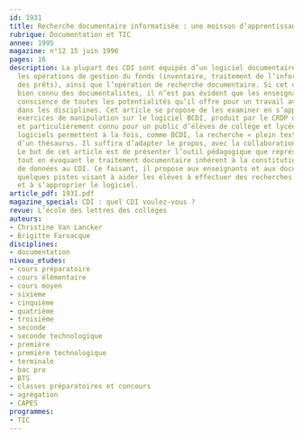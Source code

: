 ```yaml
---
id: 1931
title: Recherche documentaire informatisée : une moisson d’apprentissages…
rubrique: Documentation et TIC
annee: 1995
magazine: n°12 15 juin 1996
pages: 16
description: La plupart des CDI sont équipés d’un logiciel documentaire qui automatise
  les opérations de gestion du fonds (inventaire, traitement de l’information, enregistrement
  des prêts), ainsi que l’opération de recherche documentaire. Si cet outil est maintenant
  bien connu des documentalistes, il n’est pas évident que les enseignants aient pris
  conscience de toutes les potentialités qu’il offre pour un travail avec les élèves
  dans les disciplines. Cet article se propose de les examiner en s’appuyant sur des
  exercices de manipulation sur le logiciel BCDI, produit par le CRDP de Poitiers
  et particulièrement connu pour un public d’élèves de collège et lycée. D’autres
  logiciels permettent à la fois, comme BCDI, la recherche « plein texte » et à partir
  d’un thésaurus. Il suffira d’adapter le propos, avec la collaboration du documentaliste.
  Le but de cet article est de présenter l’outil pédagogique que représente ce logiciel,
  tout en évoquant le traitement documentaire inhérent à la constitution d’une banque
  de données au CDI. Ce faisant, il propose aux enseignants et aux documentalistes
  quelques pistes visant à aider les élèves à effectuer des recherches pertinentes
  et à s’approprier le logiciel.
article_pdf: 1931.pdf
magazine_special: CDI : quel CDI voulez-vous ?
revue: L’école des lettres des collèges
auteurs:
- Christine Van Lancker
- Brigitte Farvacque
disciplines:
- documentation
niveau_etudes:
- cours préparatoire
- cours élémentaire
- cours moyen
- sixième
- cinquième
- quatrième
- troisième
- seconde
- seconde technologique
- première
- première technologique
- terminale
- bac pro
- BTS
- classes préparatoires et concours
- agrégation
- CAPES
programmes:
- TIC
---
```


